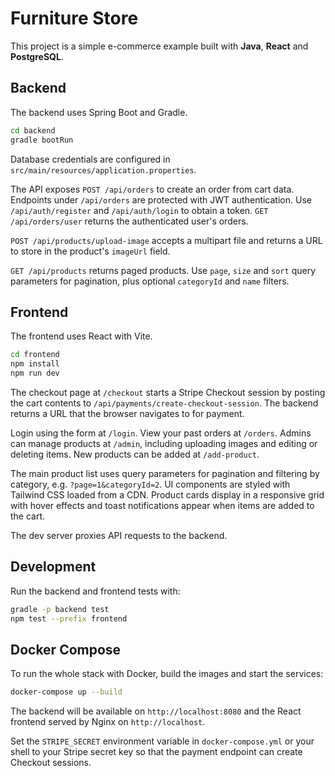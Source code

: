 # Furniture Store

This project is a simple e-commerce example built with **Java**, **React** and **PostgreSQL**.

## Backend

The backend uses Spring Boot and Gradle.

```bash
cd backend
gradle bootRun
```

Database credentials are configured in `src/main/resources/application.properties`.

The API exposes `POST /api/orders` to create an order from cart data. Endpoints
under `/api/orders` are protected with JWT authentication. Use `/api/auth/register`
and `/api/auth/login` to obtain a token.
`GET /api/orders/user` returns the authenticated user's orders.

`POST /api/products/upload-image` accepts a multipart file and returns a URL to store in the product's `imageUrl` field.

`GET /api/products` returns paged products. Use `page`, `size` and `sort` query parameters for pagination, plus optional `categoryId` and `name` filters.

## Frontend

The frontend uses React with Vite.

```bash
cd frontend
npm install
npm run dev
```

The checkout page at `/checkout` starts a Stripe Checkout session by posting the
cart contents to `/api/payments/create-checkout-session`. The backend returns a
URL that the browser navigates to for payment.

Login using the form at `/login`. View your past orders at `/orders`.
Admins can manage products at `/admin`, including uploading images and editing or deleting items. New products can be added at `/add-product`.

The main product list uses query parameters for pagination and filtering by category, e.g. `?page=1&categoryId=2`.
UI components are styled with Tailwind CSS loaded from a CDN. Product cards display in a responsive grid with hover effects and toast notifications appear when items are added to the cart.

The dev server proxies API requests to the backend.

## Development

Run the backend and frontend tests with:

```bash
gradle -p backend test
npm test --prefix frontend
```


## Docker Compose

To run the whole stack with Docker, build the images and start the services:

```bash
docker-compose up --build
```

The backend will be available on `http://localhost:8080` and the React frontend
served by Nginx on `http://localhost`.

Set the `STRIPE_SECRET` environment variable in `docker-compose.yml` or your
shell to your Stripe secret key so that the payment endpoint can create
Checkout sessions.
